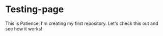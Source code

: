 # Testing-page
This is Patience, I'm creating my first repository. Let's check this out and see how it works!
